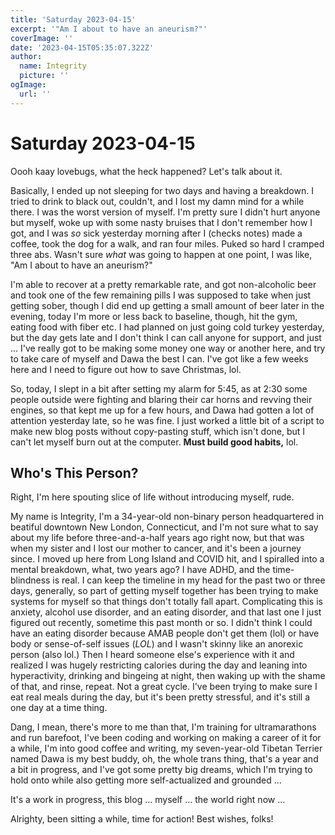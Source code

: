 ```yaml
---
title: 'Saturday 2023-04-15'
excerpt: '"Am I about to have an aneurism?"'
coverImage: ''
date: '2023-04-15T05:35:07.322Z'
author:
  name: Integrity
  picture: ''
ogImage:
  url: ''
---
```


# Saturday 2023-04-15

Oooh kaay lovebugs, what the heck happened? Let's talk about it.

Basically, I ended up not sleeping for two days and having a breakdown. I tried to drink to black out, couldn't, and I lost my damn mind for a while there. I was the worst version of myself. I'm pretty sure I didn't hurt anyone but myself, woke up with some nasty bruises that I don't remember how I got, and I was _so_ sick yesterday morning after I (checks notes) made a coffee, took the dog for a walk, and ran four miles. Puked so hard I cramped three abs. Wasn't sure _what_ was going to happen at one point, I was like, "Am I about to have an aneurism?"

I'm able to recover at a pretty remarkable rate, and got non-alcoholic beer and took one of the few remaining pills I was supposed to take when just getting sober, though I did end up getting a small amount of beer later in the evening, today I'm more or less back to baseline, though, hit the gym, eating food with fiber etc. I had planned on just going cold turkey yesterday, but the day gets late and I don't think I can call anyone for support, and just ... I've really got to be making some money one way or another here, and try to take care of myself and Dawa the best I can. I've got like a few weeks here and I need to figure out how to save Christmas, lol.

So, today, I slept in a bit after setting my alarm for 5:45, as at 2:30 some people outside were fighting and blaring their car horns and revving their engines, so that kept me up for a few hours, and Dawa had gotten a lot of attention yesterday late, so he was fine. I just worked a little bit of a script to make new blog posts without copy-pasting stuff, which isn't done, but I can't let myself burn out at the computer. **Must build good habits,** lol.

## Who's This Person?

Right, I'm here spouting slice of life without introducing myself, rude.

My name is Integrity, I'm a 34-year-old non-binary person headquartered in beatiful downtown New London, Connecticut, and I'm not sure what to say about my life before three-and-a-half years ago right now, but that was when my sister and I lost our mother to cancer, and it's been a journey since. I moved up here from Long Island and COVID hit, and I spiralled into a mental breakdown, what, two years ago? I have ADHD, and the time-blindness is real. I can keep the timeline in my head for the past two or three days, generally, so part of getting myself together has been trying to make systems for myself so that things don't totally fall apart. Complicating this is anxiety, alcohol use disorder, and an eating disorder, and that last one I just figured out recently, sometime this past month or so. I didn't think I could have an eating disorder because AMAB people don't get them (lol) or have body or sense-of-self issues (_LOL_) and I wasn't skinny like an anorexic person (also lol.) Then I heard someone else's experience with it and realized I was hugely restricting calories during the day and leaning into hyperactivity, drinking and bingeing at night, then waking up with the shame of that, and rinse, repeat. Not a great cycle. I've been trying to make sure I eat real meals during the day, but it's been pretty stressful, and it's still a one day at a time thing.

Dang, I mean, there's more to me than that, I'm training for ultramarathons and run barefoot, I've been coding and working on making a career of it for a while, I'm into good coffee and writing, my seven-year-old Tibetan Terrier named Dawa is my best buddy, oh, the whole trans thing, that's a year and a bit in progress, and I've got some pretty big dreams, which I'm trying to hold onto while also getting more self-actualized and grounded ...

It's a work in progress, this blog ... myself ... the world right now ...

Alrighty, been sitting a while, time for action! Best wishes, folks!
